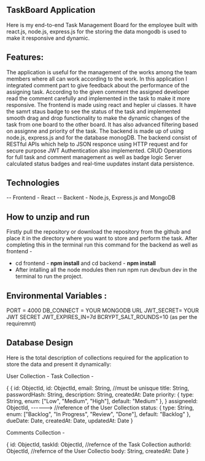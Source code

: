 ## TaskBoard Application

Here is my end-to-end Task Management Board for the employee built with react.js, node.js, express.js
for the storing the data mongodb is used to make it responsive and dynamic.

## Features:

The application is useful for the management of the works among the team members where all can work according to the work. In this application I integrated comment part to give feedback about the performance of the assigning task. According to the given comment the assigned developer read the comment carefully and implemented in the task to make it more responsive. The frontend is made using react and hepler ui classes. It have the samrt staus badge to see the status of the task and implemented smooth drag and drop functionality to make the dynamic changes of the task from one board to the other board. It has also advanced filtering based on assignne and priority of the task. The backend is made up of using node.js, express.js and for the database monogDB. The backend consist of RESTful APIs which help to JSON responce using HTTP request and for secure purpose JWT Authentication also implemented. CRUD Operations for  full task and comment management as well as badge logic Server calculated status badges and real-time uupdates  instant data persistence.

## Technologies
-- Frontend - React
-- Backent - Node.js, Express.js and MongoDB

## How to unzip and run

Firstly pull the repository or download the repository from the github and place it in the directory 
where you want to store and perform the task. After completing this in the terminal run this command 
for the backend as well as frontend - 

- cd frontend - **npm install** and cd backend -  **npm install**
- After intalling all the node modules then run npm run dev/bun dev in the terminal to run the project.

## Environmental Variables :

PORT = 4000
DB_CONNECT = YOUR MONGODB URL
JWT_SECRET= YOUR JWT SECRET
JWT_EXPIRES_IN=7d
BCRYPT_SALT_ROUNDS=10 (as per the requiremnt)

## Database Design

Here is the total description of collections required for the application to store the data and present it dynamically:

User Collection -                                        Task Collection - 

{                                                        {
  id: ObjectId,                                            id: ObjectId,
  email: String,   //must be unisque                       title: String,       
  passwordHash: String,                                    description: String,
  createdAt: Date                                          priority: { type: String, enum: ["Low", "Medium", "High"], default: "Medium" },
}                                                          assigneeId: ObjectId,       ------>                                 //reference of the User Collection
                                                           status: { type: String, enum: ["Backlog", "In Progress", "Review", "Done"], default: "Backlog" },
                                                           dueDate: Date,
                                                           createdAt: Date,
                                                           updatedAt: Date
                                                        }


  Comments Collection - 

  {
      id: ObjectId,
      taskId: ObjectId,    //refernce of the Task Collection
      authorId: ObjectId,  //refernce of the User Collectio
      body: String,
      createdAt: Date
  }


